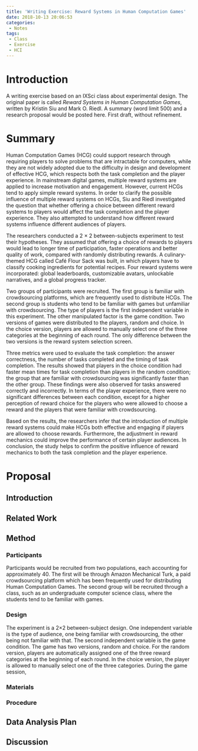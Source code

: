 ```yaml
---
title: 'Writing Exercise: Reward Systems in Human Computation Games'
date: 2018-10-13 20:06:53
categories:
 - Notes
tags:
 - Class
 - Exercise
 - HCI
---
```

# Introduction
A writing exercise based on an IXSci class about experimental design. The original paper is called _Reward Systems in Human Computation Games_, written by Kristin Siu and Mark O. Riedl. A summary (word limit 500) and a research proposal would be posted here. First draft, without refinement.
# Summary
Human Computation Games (HCG) could support research through requiring players to solve problems that are intractable for computers, while they are not widely adopted due to the difficulty in design and development of effective HCG, which respects both the task completion and the player experience. In mainstream digital games, multiple reward systems are applied to increase motivation and engagement. However, current HCGs tend to apply simple reward systems. In order to clarify the possible influence of multiple reward systems on HCGs, Siu and Riedl investigated the question that whether offering a choice between different reward systems to players would affect the task completion and the player experience. They also attempted to understand how different reward systems influence different audiences of players.

The researchers conducted a 2 × 2 between-subjects experiment to test their hypotheses. They assumed that offering a choice of rewards to players would lead to longer time of participation, faster operations and better quality of work, compared with randomly distributing rewards. A culinary-themed HCG called Café Flour Sack was built, in which players have to classify cooking ingredients for potential recipes. Four reward systems were incorporated: global leaderboards, customizable avatars, unlockable narratives, and a global progress tracker. 

Two groups of participants were recruited. The first group is familiar with crowdsourcing platforms, which are frequently used to distribute HCGs. The second group is students who tend to be familiar with games but unfamiliar with crowdsourcing. The type of players is the first independent variable in this experiment.  The other manipulated factor is the game condition. Two versions of games were distributed to the players, random and choice. In the choice version, players are allowed to manually select one of the three categories at the beginning of each round. The only difference between the two versions is the reward system selection screen.

Three metrics were used to evaluate the task completion: the answer correctness, the number of tasks completed and the timing of task completion. The results showed that players in the choice condition had faster mean times for task completion than players in the random condition; the group that are familiar with crowdsourcing was significantly faster than the other group. These findings were also observed for tasks answered correctly and incorrectly. In terms of the player experience, there were no significant differences between each condition, except for a higher perception of reward choice for the players who were allowed to choose a reward and the players that were familiar with crowdsourcing.

Based on the results, the researchers infer that the introduction of multiple reward systems could make HCGs both effective and engaging if players are allowed to choose rewards.  Furthermore, the adjustment in reward mechanics could improve the performance of certain player audiences.  In conclusion, the study helps to confirm the positive influence of reward mechanics to both the task completion and the player experience.

# Proposal
## Introduction
## Related Work
## Method
### Participants
Participants would be recruited from two populations, each accounting for approximately 40. The first will be through Amazon Mechanical Turk, a paid crowdsourcing platform which has been frequently used for distributing Human Computation Games. The second group will be recruited through a class, such as an undergraduate computer science class, where the students tend to be familiar with games.
### Design
The experiment is a 2×2 between-subject design. One independent variable is the type of audience, one being familiar with crowdsourcing, the other being not familiar with that. The second independent variable is the game condition. The game has two versions, random and choice. For the random version, players are automatically assigned one of the three reward categories at the beginning of each round. In the choice version, the player is allowed to manually select one of the three categories. During the game session, 
### Materials
### Procedure
## Data Analysis Plan
## Discussion
